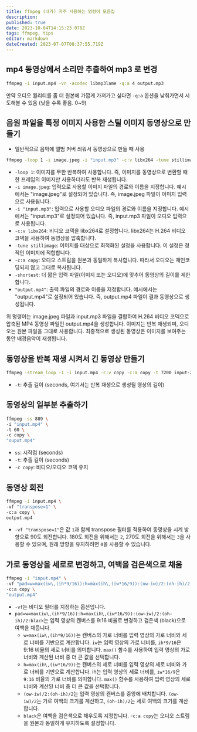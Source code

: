 ```yaml
---
title: ffmpeg (내가) 자주 사용하는 명령어 모음집
description: 
published: true
date: 2023-10-04T14:15:23.078Z
tags: ffmpeg, tips
editor: markdown
dateCreated: 2023-07-07T08:37:55.719Z
---
```


## mp4 동영상에서 소리만 추출하여 mp3 로 변경

```bash
ffmpeg -i input.mp4 -vn -acodec libmp3lame -q:a 4 output.mp3
```

만약 오디오 퀄리티를 좀 더 원본에 가깝게 가져가고 싶다면 `-q:a` 옵션을 낮춰가면서 시도해볼 수 있음 (낮을 수록 좋음. 0~9)


## 음원 파일을 특정 이미지 사용한 스틸 이미지 동영상으로 만들기

- 일반적으로 음악에 앨범 커버 씌워서 동영상으로 만들 때 사용

```bash
ffmpeg -loop 1 -i image.jpeg -i "input.mp3" -c:v libx264 -tune stillimage -c:a copy -shortest "output.mp4"
```

- `-loop 1`: 이미지를 무한 반복하여 사용합니다. 즉, 이미지를 동영상으로 변환할 때 한 프레임의 이미지만 사용하더라도 반복 재생됩니다.
- `-i image.jpeg`: 입력으로 사용할 이미지 파일의 경로와 이름을 지정합니다. 예시에서는 "image.jpeg"로 설정되어 있습니다. 즉, image.jpeg 파일이 이미지 입력으로 사용됩니다.
- `-i "input.mp3"`: 입력으로 사용할 오디오 파일의 경로와 이름을 지정합니다. 예시에서는 "input.mp3"로 설정되어 있습니다. 즉, input.mp3 파일이 오디오 입력으로 사용됩니다.
- `-c:v libx264`: 비디오 코덱을 libx264로 설정합니다. libx264는 H.264 비디오 코덱을 사용하여 동영상을 압축합니다.
- `-tune stillimage`: 이미지를 대상으로 최적화된 설정을 사용합니다. 이 설정은 정적인 이미지에 적합합니다.
- `-c:a copy`: 오디오 스트림을 원본과 동일하게 복사합니다. 따라서 오디오는 재인코딩되지 않고 그대로 복사됩니다.
- `-shortest`: 더 짧은 입력 파일(이미지 또는 오디오)에 맞추어 동영상의 길이를 제한합니다.
- `"output.mp4"`: 출력 파일의 경로와 이름을 지정합니다. 예시에서는 "output.mp4"로 설정되어 있습니다. 즉, output.mp4 파일이 결과 동영상으로 생성됩니다.

위 명령어는 image.jpeg 파일과 input.mp3 파일을 결합하여 H.264 비디오 코덱으로 압축된 MP4 동영상 파일인 output.mp4을 생성합니다. 이미지는 반복 재생되며, 오디오는 원본 파일을 그대로 사용합니다. 최종적으로 생성된 동영상은 이미지를 보여주는 동안 배경음악이 재생됩니다.


## 동영상을 반복 재생 시켜서 긴 동영상 만들기

```bash
ffmpeg -stream_loop -1 -i input.mp4 -c:v copy -c:a copy -t 7200 input-2hours.mp4
```

- `-t`: 추출 길이 (seconds, 여기서는 반복 재생으로 생성될 영상의 길이)

## 동영상의 일부분 추출하기

```bash
ffmpeg -ss 889 \
-i "input.mp4" \
-t 60 \
-c copy \
"ouput.mp4"
```

- `ss`: 시작점 (seconds)
- `-t`: 추출 길이 (seconds)
- `-c copy`: 비디오/오디오 코덱 유지

## 동영상 회전

```bash
ffmpeg -i input.mp4 \
-vf "transpose=1" \
-c:a copy \
output.mp4
```

- `-vf "transpose=1"`은 값 `1`과 함께 transpose 필터를 적용하여 동영상을 시계 방향으로 90도 회전합니다. 180도 회전을 위해서는 `2`, 270도 회전을 위해서는 `3`을 사용할 수 있으며, 원래 방향을 유지하려면 `0`을 사용할 수 있습니다.

## 가로 동영상을 세로로 변경하고, 여백을 검은색으로 채움

```bash
ffmpeg -i "input.mp4" \
-vf "pad=w=max(iw\,(ih*9/16)):h=max(ih\,(iw*16/9)):(ow-iw)/2:(oh-ih)/2:black" \
-c:a copy \
"output.mp4"
```

- `-vf`는 비디오 필터를 지정하는 옵션입니다.
- `pad=w=max(iw\,(ih*9/16)):h=max(ih\,(iw*16/9)):(ow-iw)/2:(oh-ih)/2:black`는 입력 영상의 캔버스를 9:16 비율로 변경하고 검은색 (black)으로 여백을 채웁니다.
  - `w=max(iw\,(ih*9/16))`는 캔버스의 가로 너비를 입력 영상의 가로 너비와 세로 너비를 기반으로 계산합니다. `iw`는 입력 영상의 가로 너비를, `ih*9/16`은 9:16 비율의 세로 너비를 의미합니다. `max()` 함수를 사용하여 입력 영상의 가로 너비와 계산된 너비 중 더 큰 값을 선택합니다.
  - `h=max(ih\,(iw*16/9))`는 캔버스의 세로 너비를 입력 영상의 세로 너비와 가로 너비를 기반으로 계산합니다. ih는 입력 영상의 세로 너비를, `iw*16/9`은 `9:16` 비율의 가로 너비를 의미합니다. `max()` 함수를 사용하여 입력 영상의 세로 너비와 계산된 너비 중 더 큰 값을 선택합니다.
  - `(ow-iw)/2:(oh-ih)/2`는 입력 영상의 캔버스를 중앙에 배치합니다. `(ow-iw)/2`는 가로 여백의 크기를 계산하고, `(oh-ih)/2`는 세로 여백의 크기를 계산합니다.
  - `black`은 여백을 검은색으로 채우도록 지정합니다.
-`c:a copy`는 오디오 스트림을 원본과 동일하게 유지하도록 설정합니다.